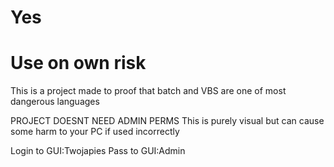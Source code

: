 # Yes
# Use on own risk


This is a project made to proof that batch and VBS are one of most dangerous languages 

PROJECT DOESNT NEED ADMIN PERMS
This is purely visual but can cause some harm to your PC if used incorrectly


Login to GUI:Twojapies
Pass to GUI:Admin
